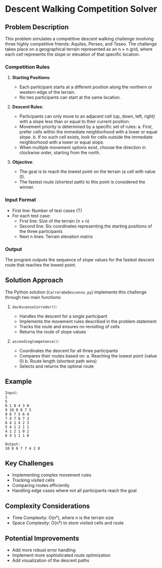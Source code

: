 # Descent Walking Competition Solver

## Problem Description

This problem simulates a competitive descent walking challenge involving three highly competitive friends: Aquiles, Perseo, and Teseo. The challenge takes place on a geographical terrain represented as an n × n grid, where each cell represents the slope or elevation of that specific location.

### Competition Rules

1. **Starting Positions**:
   - Each participant starts at a different position along the northern or western edge of the terrain.
   - No two participants can start at the same location.

2. **Descent Rules**:
   - Participants can only move to an adjacent cell (up, down, left, right) with a slope less than or equal to their current position.
   - Movement priority is determined by a specific set of rules:
     a. First, prefer cells within the immediate neighborhood with a lower or equal slope.
     b. If no such cell exists, look for cells outside the immediate neighborhood with a lower or equal slope.
   - When multiple movement options exist, choose the direction in clockwise order, starting from the north.

3. **Objective**:
   - The goal is to reach the lowest point on the terrain (a cell with value 0).
   - The fastest route (shortest path) to this point is considered the winner.

### Input Format

- First line: Number of test cases (T)
- For each test case:
  - First line: Size of the terrain (n × n)
  - Second line: Six coordinates representing the starting positions of the three participants
  - Next n lines: Terrain elevation matrix

### Output

The program outputs the sequence of slope values for the fastest descent route that reaches the lowest point.

## Solution Approach

The Python solution (`CarreraDeDescenso.py`) implements this challenge through two main functions:

1. `darAscensoCorredor()`:
   - Handles the descent for a single participant
   - Implements the movement rules described in the problem statement
   - Tracks the route and ensures no revisiting of cells
   - Returns the route of slope values

2. `ascendingCompetence()`:
   - Coordinates the descent for all three participants
   - Compares their routes based on:
     a. Reaching the lowest point (value 0)
     b. Route length (shortest path wins)
   - Selects and returns the optimal route

## Example

```
Input:
1
5
0 1 0 4 3 0
9 10 8 8 7 5
9 8 7 5 6 4
7 4 7 6 7 3
6 4 1 4 2 3
5 4 1 2 1 1
4 1 2 1 0 2
6 4 1 1 1 0

Output:
10 8 8 7 7 4 2 0
```

## Key Challenges

- Implementing complex movement rules
- Tracking visited cells
- Comparing routes efficiently
- Handling edge cases where not all participants reach the goal

## Complexity Considerations

- Time Complexity: O(n²), where n is the terrain size
- Space Complexity: O(n²) to store visited cells and route

## Potential Improvements

- Add more robust error handling
- Implement more sophisticated route optimization
- Add visualization of the descent paths
